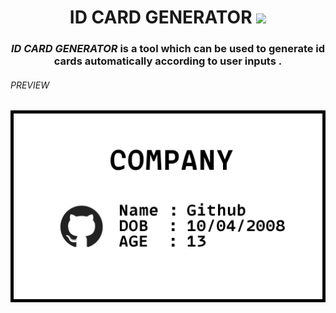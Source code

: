 <h1 align="center"> ID CARD GENERATOR <img src="https://img.icons8.com/external-those-icons-lineal-color-those-icons/29/000000/external-id-card-business-those-icons-lineal-color-those-icons.png"/></h1> 
<h3 align="center"> <i> ID CARD GENERATOR </i>  is a tool which can be used to generate id cards automatically according to user inputs . </h3>

<h6> PREVIEW </h6>
  <img src="preview.png">

